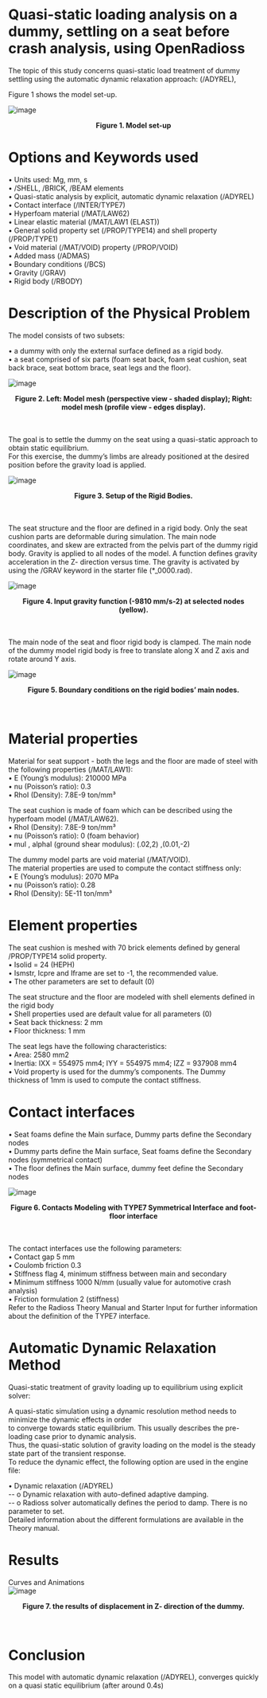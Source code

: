 # Quasi-static loading analysis on a dummy, settling on a seat before crash analysis, using OpenRadioss

The topic of this study concerns quasi-static load treatment of dummy settling using the automatic dynamic relaxation approach: (/ADYREL),

Figure 1 shows the model set-up.

![image](/Safety/Dummy_Settling/Images/Picture1.png)
<figcaption align = "center"><b>Figure 1. Model set-up</b></figcaption>

# Options and Keywords used

•	Units used: Mg, mm, s  
•	/SHELL, /BRICK, /BEAM elements  
•	Quasi-static analysis by explicit, automatic dynamic relaxation (/ADYREL)  
•	Contact interface (/INTER/TYPE7)  
•	Hyperfoam material (/MAT/LAW62)  
•	Linear elastic material (/MAT/LAW1 (ELAST))  
•	General solid property set (/PROP/TYPE14) and shell property (/PROP/TYPE1)  
•	Void material (/MAT/VOID) property (/PROP/VOID)  
•	Added mass (/ADMAS)  
•	Boundary conditions (/BCS)  
•	Gravity (/GRAV)  
•	Rigid body (/RBODY)

# Description of the Physical Problem

The model consists of two subsets:

•	a dummy with only the external surface defined as a rigid body.  
•	a seat comprised of six parts (foam seat back, foam seat cushion, seat back brace, seat bottom brace, seat legs and the floor).

![image](/Safety/Dummy_Settling/Images/Picture2.png)
<figcaption align = "center"><b>Figure 2. Left: Model mesh (perspective view - shaded display); Right: model mesh (profile view - edges display).</b></figcaption><br/><br/>  

The goal is to settle the dummy on the seat using a quasi-static approach to obtain static equilibrium.  
For this exercise, the dummy’s limbs are already positioned at the desired position before the gravity load is applied. 

![image](/Safety/Dummy_Settling/Images/Picture3.png)
<figcaption align = "center"><b>Figure 3. Setup of the Rigid Bodies.</b></figcaption><br/><br/>  

The seat structure and the floor are defined in a rigid body. Only the seat cushion parts are deformable during simulation.
The main node coordinates, and skew are extracted from the pelvis part of the dummy rigid body.
Gravity is applied to all nodes of the model. A function defines gravity acceleration in the Z- direction versus time. The gravity is activated by using the /GRAV keyword in the starter file (*_0000.rad).

![image](/Safety/Dummy_Settling/Images/Picture4.png)
<figcaption align = "center"><b>Figure 4. Input gravity function (-9810 mm/s-2) at selected nodes (yellow).</b></figcaption><br/><br/>

The main node of the seat and floor rigid body is clamped. 
The main node of the dummy model rigid body is free to translate along X and Z axis and rotate around Y axis.

![image](/Safety/Dummy_Settling/Images/Picture5.png)
<figcaption align = "center"><b>Figure 5. Boundary conditions on the rigid bodies’ main nodes. </b></figcaption><br/><br/>

# Material properties

Material for seat support - both the legs and the floor are made of steel with the following properties (/MAT/LAW1):  
•	E (Young’s modulus): 210000 MPa  
•	nu (Poisson’s ratio): 0.3  
•	RhoI (Density): 7.8E-9 ton/mm³  

The seat cushion is made of foam which can be described using the hyperfoam model (/MAT/LAW62).  
•	RhoI (Density): 7.8E-9 ton/mm³  
•	nu (Poisson’s ratio): 0 (foam behavior)  
•	muI , alphaI (ground shear modulus): (.02,2) ,(0.01,-2)  

The dummy model parts are void material (/MAT/VOID).  
The material properties are used to compute the contact stiffness only:  
•	E (Young’s modulus): 2070 MPa  
•	nu (Poisson’s ratio): 0.28  
•	RhoI (Density): 5E-11 ton/mm³  

# Element properties

The seat cushion is meshed with 70 brick elements defined by general /PROP/TYPE14 solid property.  
•	Isolid = 24 (HEPH)  
•	Ismstr, Icpre and Iframe are set to -1, the recommended value.  
•	The other parameters are set to default (0)  

The seat structure and the floor are modeled with shell elements defined in the rigid body  
•	Shell properties used are default value for all parameters (0)  
•	Seat back thickness: 2 mm  
•	Floor thickness: 1 mm  

The seat legs have the following characteristics:  
•	Area: 2580 mm2  
•	Inertia:  IXX = 554975 mm4; IYY = 554975 mm4; IZZ = 937908 mm4  
•	Void property is used for the dummy’s components. The Dummy thickness of 1mm is used to compute the contact stiffness.  

# Contact interfaces

•	Seat foams define the Main surface, Dummy parts define the Secondary nodes  
•	Dummy parts define the Main surface, Seat foams define the Secondary nodes (symmetrical contact)  
•	The floor defines the Main surface, dummy feet define the Secondary nodes  

![image](/Safety/Dummy_Settling/Images/Picture6.png)
<figcaption align = "center"><b>Figure 6. Contacts Modeling with TYPE7 Symmetrical Interface and foot-floor interface </b></figcaption><br/><br/>

The contact interfaces use the following parameters:  
•	Contact gap 		5 mm  
•	Coulomb friction	0.3  
•	Stiffness flag		4, minimum stiffness between main and secondary  
•	Minimum stiffness	1000 N/mm (usually value for automotive crash analysis)  
•	Friction formulation	2 (stiffness)  
Refer to the Radioss Theory Manual and Starter Input for further information about the definition of the TYPE7 interface.

# Automatic Dynamic Relaxation Method

Quasi-static treatment of gravity loading up to equilibrium using explicit solver:  

A quasi-static simulation using a dynamic resolution method needs to minimize the dynamic effects in order  
to converge towards static equilibrium. This usually describes the pre-loading case prior to dynamic analysis.  
Thus, the quasi-static solution of gravity loading on the model is the steady state part of the transient response.  
To reduce the dynamic effect, the following option are used in the engine file:  

•	Dynamic relaxation (/ADYREL)  
-- o	Dynamic relaxation with auto-defined adaptive damping.   
-- o	Radioss solver automatically defines the period to damp. There is no parameter to set.  
Detailed information about the different formulations are available in the Theory manual.

# Results

Curves and Animations  
![image](/Safety/Dummy_Settling/Images/Picture7.png)
<figcaption align = "center"><b>Figure 7. the results of displacement in Z- direction of the dummy. </b></figcaption><br/><br/>

# Conclusion

This model with automatic dynamic relaxation (/ADYREL), converges quickly on a quasi static equilibrium (after around 0.4s)

&nbsp;


